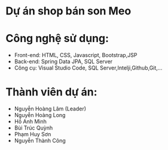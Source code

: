 # Dự án shop bán son Meo
# Công nghệ sử dụng:  
  * Front-end: HTML, CSS, Javascript, Bootstrap,JSP
  * Back-end: Spring Data JPA, SQL Server
  * Công cụ: Visual Studio Code, SQL Server,Intelji,Github,Git,...
# Thành viên dự án:
  - Nguyễn Hoàng Lâm (Leader)
  - Nguyễn Hoàng Long
  - Hồ Anh Minh
  - Bùi Trúc Quỳnh
  - Phạm Huy Sơn
  - Nguyễn Thành Công

